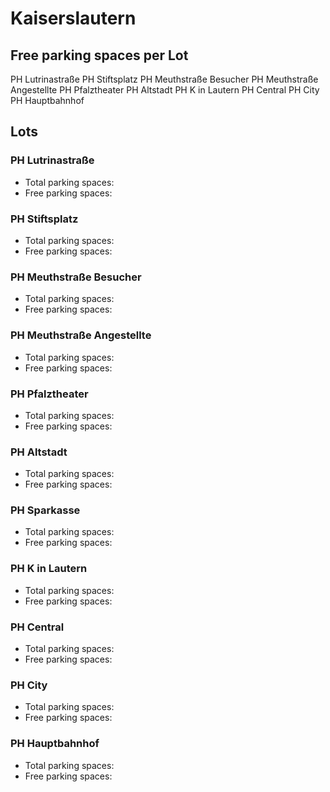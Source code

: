 
# Kaiserslautern

## Free parking spaces per Lot

<WorldMap>
  <Marker lat="49.44166030571838" lon="7.772792279720306" labelTopic="parken-dd/parken-dd/Kaiserslautern/kaiserslauternphlutrinastrasse/free">PH Lutrinastraße</Marker>
  <Marker lat="49.44463553274022" lon="7.77245968580246" labelTopic="parken-dd/parken-dd/Kaiserslautern/kaiserslauternphstiftsplatz/free">PH Stiftsplatz</Marker>
  <Marker lat="49.44643523073805" lon="7.763890027999877" labelTopic="parken-dd/parken-dd/Kaiserslautern/kaiserslauternphmeuthstrassebesucher/free">PH Meuthstraße Besucher</Marker>
  <Marker lat="49.44693746024965" lon="7.764085829257964" labelTopic="parken-dd/parken-dd/Kaiserslautern/kaiserslauternphmeuthstrasseangestellte/free">PH Meuthstraße Angestellte</Marker>
  <Marker lat="49.446316648019256" lon="7.769994735717773" labelTopic="parken-dd/parken-dd/Kaiserslautern/kaiserslauternphpfalztheater/free">PH Pfalztheater</Marker>
  <Marker lat="49.446974080950305" lon="7.7724650502204895" labelTopic="parken-dd/parken-dd/Kaiserslautern/kaiserslauternphaltstadt/free">PH Altstadt</Marker>
  <Marker lat="49.443631021411605" lon="7.764659821987151" labelTopic="parken-dd/parken-dd/Kaiserslautern/kaiserslauternphkinlautern/free">PH K in Lautern</Marker>
  <Marker lat="49.442239320669785" lon="7.766937017440797" labelTopic="parken-dd/parken-dd/Kaiserslautern/kaiserslauternphcentral/free">PH Central</Marker>
  <Marker lat="49.44309736639787" lon="7.767012119293212" labelTopic="parken-dd/parken-dd/Kaiserslautern/kaiserslauternphcity/free">PH City</Marker>
  <Marker lat="49.43580175486678" lon="7.770386338233947" labelTopic="parken-dd/parken-dd/Kaiserslautern/kaiserslauternphhauptbahnhof/free">PH Hauptbahnhof</Marker>
</WorldMap>

## Lots

### PH Lutrinastraße

* Total parking spaces: <Value topic="parken-dd/parken-dd/Kaiserslautern/kaiserslauternphlutrinastrasse/total"/>
* Free parking spaces: <Value topic="parken-dd/parken-dd/Kaiserslautern/kaiserslauternphlutrinastrasse/free"/>


### PH Stiftsplatz

* Total parking spaces: <Value topic="parken-dd/parken-dd/Kaiserslautern/kaiserslauternphstiftsplatz/total"/>
* Free parking spaces: <Value topic="parken-dd/parken-dd/Kaiserslautern/kaiserslauternphstiftsplatz/free"/>


### PH Meuthstraße Besucher

* Total parking spaces: <Value topic="parken-dd/parken-dd/Kaiserslautern/kaiserslauternphmeuthstrassebesucher/total"/>
* Free parking spaces: <Value topic="parken-dd/parken-dd/Kaiserslautern/kaiserslauternphmeuthstrassebesucher/free"/>


### PH Meuthstraße Angestellte

* Total parking spaces: <Value topic="parken-dd/parken-dd/Kaiserslautern/kaiserslauternphmeuthstrasseangestellte/total"/>
* Free parking spaces: <Value topic="parken-dd/parken-dd/Kaiserslautern/kaiserslauternphmeuthstrasseangestellte/free"/>


### PH Pfalztheater

* Total parking spaces: <Value topic="parken-dd/parken-dd/Kaiserslautern/kaiserslauternphpfalztheater/total"/>
* Free parking spaces: <Value topic="parken-dd/parken-dd/Kaiserslautern/kaiserslauternphpfalztheater/free"/>


### PH Altstadt

* Total parking spaces: <Value topic="parken-dd/parken-dd/Kaiserslautern/kaiserslauternphaltstadt/total"/>
* Free parking spaces: <Value topic="parken-dd/parken-dd/Kaiserslautern/kaiserslauternphaltstadt/free"/>


### PH Sparkasse

* Total parking spaces: <Value topic="parken-dd/parken-dd/Kaiserslautern/kaiserslauternphsparkasse/total"/>
* Free parking spaces: <Value topic="parken-dd/parken-dd/Kaiserslautern/kaiserslauternphsparkasse/free"/>


### PH K in Lautern

* Total parking spaces: <Value topic="parken-dd/parken-dd/Kaiserslautern/kaiserslauternphkinlautern/total"/>
* Free parking spaces: <Value topic="parken-dd/parken-dd/Kaiserslautern/kaiserslauternphkinlautern/free"/>


### PH Central

* Total parking spaces: <Value topic="parken-dd/parken-dd/Kaiserslautern/kaiserslauternphcentral/total"/>
* Free parking spaces: <Value topic="parken-dd/parken-dd/Kaiserslautern/kaiserslauternphcentral/free"/>


### PH City

* Total parking spaces: <Value topic="parken-dd/parken-dd/Kaiserslautern/kaiserslauternphcity/total"/>
* Free parking spaces: <Value topic="parken-dd/parken-dd/Kaiserslautern/kaiserslauternphcity/free"/>


### PH Hauptbahnhof

* Total parking spaces: <Value topic="parken-dd/parken-dd/Kaiserslautern/kaiserslauternphhauptbahnhof/total"/>
* Free parking spaces: <Value topic="parken-dd/parken-dd/Kaiserslautern/kaiserslauternphhauptbahnhof/free"/>

